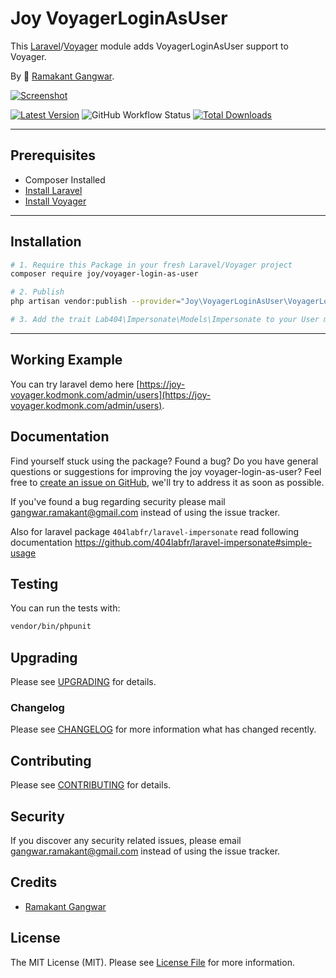 # Joy VoyagerLoginAsUser

This [Laravel](https://laravel.com/)/[Voyager](https://voyager.devdojo.com/) module adds VoyagerLoginAsUser support to Voyager.

By 🐼 [Ramakant Gangwar](https://github.com/rxcod9).

[![Screenshot](https://raw.githubusercontent.com/rxcod9/joy-voyager-login-as-user/main/cover.jpg)](https://joy-voyager.kodmonk.com/)

[![Latest Version](https://img.shields.io/github/v/release/rxcod9/joy-voyager-login-as-user?style=flat-square)](https://github.com/rxcod9/joy-voyager-login-as-user/releases)
![GitHub Workflow Status](https://img.shields.io/github/workflow/status/rxcod9/joy-voyager-login-as-user/run-tests?label=tests)
[![Total Downloads](https://img.shields.io/packagist/dt/joy/voyager-login-as-user.svg?style=flat-square)](https://packagist.org/packages/joy/voyager-login-as-user)

---

## Prerequisites

*   Composer Installed
*   [Install Laravel](https://laravel.com/docs/installation)
*   [Install Voyager](https://github.com/the-control-group/voyager)

---

## Installation

```bash
# 1. Require this Package in your fresh Laravel/Voyager project
composer require joy/voyager-login-as-user

# 2. Publish
php artisan vendor:publish --provider="Joy\VoyagerLoginAsUser\VoyagerLoginAsUserServiceProvider" --force

# 3. Add the trait Lab404\Impersonate\Models\Impersonate to your User model.
```

---


## Working Example

You can try laravel demo here [https://joy-voyager.kodmonk.com/admin/users](https://joy-voyager.kodmonk.com/admin/users).

## Documentation

Find yourself stuck using the package? Found a bug? Do you have general questions or suggestions for improving the joy voyager-login-as-user? Feel free to [create an issue on GitHub](https://github.com/rxcod9/joy-voyager-login-as-user/issues), we'll try to address it as soon as possible.

If you've found a bug regarding security please mail [gangwar.ramakant@gmail.com](mailto:gangwar.ramakant@gmail.com) instead of using the issue tracker.

Also for laravel package `404labfr/laravel-impersonate` read following documentation https://github.com/404labfr/laravel-impersonate#simple-usage

## Testing

You can run the tests with:

```bash
vendor/bin/phpunit
```

## Upgrading

Please see [UPGRADING](UPGRADING.md) for details.

### Changelog

Please see [CHANGELOG](CHANGELOG.md) for more information what has changed recently.

## Contributing

Please see [CONTRIBUTING](CONTRIBUTING.md) for details.

## Security

If you discover any security related issues, please email [gangwar.ramakant@gmail.com](mailto:gangwar.ramakant@gmail.com) instead of using the issue tracker.

## Credits

- [Ramakant Gangwar](https://github.com/rxcod9)

## License

The MIT License (MIT). Please see [License File](LICENSE.md) for more information.

